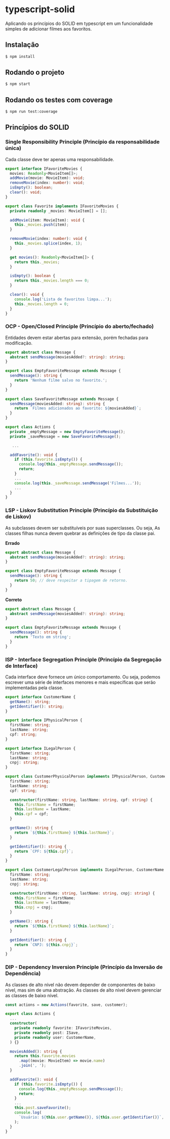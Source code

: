 # typescript-solid

Aplicando os princípios do SOLID em typescript em um funcionalidade simples de adicionar filmes aos favoritos.

## Instalação

```bash
$ npm install
```

## Rodando o projeto

```bash
$ npm start
```

## Rodando os testes com coverage

```bash
$ npm run test:coverage
```

## Princípios do SOLID

### Single Responsibility Principle (Princípio da responsabilidade única)

Cada classe deve ter apenas uma responsabilidade.

```typescript
export interface IFavoriteMovies {
  movies: Readonly<MovieItem[]>;
  addMovie(movie: MovieItem): void;
  removeMovie(index: number): void;
  isEmpty(): boolean;
  clear(): void;
}

export class Favorite implements IFavoriteMovies {
  private readonly _movies: MovieItem[] = [];

  addMovie(item: MovieItem): void {
    this._movies.push(item);
  }

  removeMovie(index: number): void {
    this._movies.splice(index, 1);
  }

  get movies(): Readonly<MovieItem[]> {
    return this._movies;
  }

  isEmpty(): boolean {
    return this._movies.length === 0;
  }

  clear(): void {
    console.log('Lista de favoritos limpa...');
    this._movies.length = 0;
  }
}
```

### OCP - Open/Closed Principle (Princípio do aberto/fechado)

Entidades devem estar abertas para extensão, porém fechadas para modificação.

```typescript
export abstract class Message {
  abstract sendMessage(moviesAdded?: string): string;
}

export class EmptyFavoriteMessage extends Message {
  sendMessage(): string {
    return 'Nenhum filme salvo no favorito.';
  }
}

export class SaveFavoriteMessage extends Message {
  sendMessage(moviesAdded: string): string {
    return `Filmes adicionados ao favorito: ${moviesAdded}`;
  }
}

export class Actions {
  private _emptyMessage = new EmptyFavoriteMessage();
  private _saveMessage = new SaveFavoriteMessage();

   ...

  addFavorite(): void {
    if (this.favorite.isEmpty()) {
      console.log(this._emptyMessage.sendMessage());
      return;
    }
	...
    console.log(this._saveMessage.sendMessage('Filmes...'));
	...
  }
}
```

### LSP - Liskov Substitution Principle (Princípio da Substituição de Liskov)

As subclasses devem ser substituíveis por suas superclasses. Ou seja, As classes filhas nunca devem quebrar as definições de tipo da classe pai.

**Errado**

```typescript
export abstract class Message {
  abstract sendMessage(moviesAdded?: string): string;
}

export class EmptyFavoriteMessage extends Message {
  sendMessage(): string {
    return 50; // deve respeitar a tipagem de retorno.
  }
}
```

**Correto**

```typescript
export abstract class Message {
  abstract sendMessage(moviesAdded?: string): string;
}

export class EmptyFavoriteMessage extends Message {
  sendMessage(): string {
    return 'Texto em string';
  }
}
```

### ISP - Interface Segregation Principle (Princípio da Segregação de Interface)

Cada interface deve fornece um único comportamento. Ou seja, podemos escrever uma série de interfaces menores e mais específicas que serão implementadas pela classe.

```typescript
export interface CustomerName {
  getName(): string;
  getIdentifier(): string;
}

export interface IPhysicalPerson {
  firstName: string;
  lastName: string;
  cpf: string;
}

export interface ILegalPerson {
  firstName: string;
  lastName: string;
  cnpj: string;
}

export class CustomerPhysicalPerson implements IPhysicalPerson, CustomerName {
  firstName: string;
  lastName: string;
  cpf: string;

  constructor(firstName: string, lastName: string, cpf: string) {
    this.firstName = firstName;
    this.lastName = lastName;
    this.cpf = cpf;
  }

  getName(): string {
    return `${this.firstName} ${this.lastName}`;
  }

  getIdentifier(): string {
    return `CPF: ${this.cpf}`;
  }
}

export class CustomerLegalPerson implements ILegalPerson, CustomerName {
  firstName: string;
  lastName: string;
  cnpj: string;

  constructor(firstName: string, lastName: string, cnpj: string) {
    this.firstName = firstName;
    this.lastName = lastName;
    this.cnpj = cnpj;
  }

  getName(): string {
    return `${this.firstName} ${this.lastName}`;
  }

  getIdentifier(): string {
    return `CNPJ: ${this.cnpj}`;
  }
}
```

### DIP - Dependency Inversion Principle (Princípio da Inversão de Dependência)

As classes de alto nível não devem depender de componentes de baixo nível, mas sim de uma abstração. As classes de alto nível devem gerenciar as classes de baixo nível.

```typescript
const actions = new Actions(favorite, save, customer);

export class Actions {
  ...
  constructor(
    private readonly favorite: IFavoriteMovies,
    private readonly post: ISave,
    private readonly user: CustomerName,
  ) {}

  moviesAdded(): string {
    return this.favorite.movies
      .map((movie: MovieItem) => movie.name)
      .join(', ');
  }

  addFavorite(): void {
    if (this.favorite.isEmpty()) {
      console.log(this._emptyMessage.sendMessage());
      return;
    }
	...
    this.post.saveFavorite();
    console.log(
      `Usuário: ${this.user.getName()}, ${this.user.getIdentifier()}`,
    );
  }
}
```
